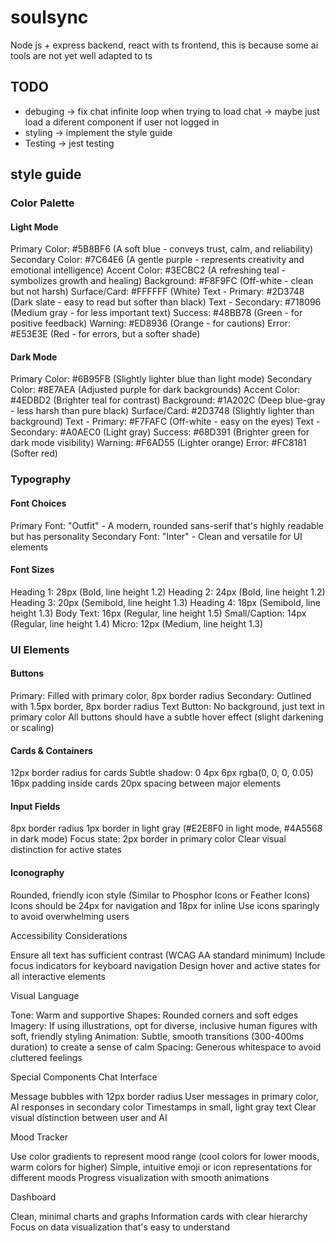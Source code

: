 # soulsync

Node js + express backend, react with ts frontend, this is because some ai tools are not yet well adapted to ts

## TODO

- debuging -> fix chat infinite loop when trying to load chat -> maybe just load a diferent component if user not logged in
- styling -> implement the style guide
- Testing -> jest testing

## style guide

### Color Palette
#### Light Mode

Primary Color: #5B8BF6 (A soft blue - conveys trust, calm, and reliability)
Secondary Color: #7C64E6 (A gentle purple - represents creativity and emotional intelligence)
Accent Color: #3ECBC2 (A refreshing teal - symbolizes growth and healing)
Background: #F8F9FC (Off-white - clean but not harsh)
Surface/Card: #FFFFFF (White)
Text - Primary: #2D3748 (Dark slate - easy to read but softer than black)
Text - Secondary: #718096 (Medium gray - for less important text)
Success: #48BB78 (Green - for positive feedback)
Warning: #ED8936 (Orange - for cautions)
Error: #E53E3E (Red - for errors, but a softer shade)

#### Dark Mode

Primary Color: #6B95FB (Slightly lighter blue than light mode)
Secondary Color: #8E7AEA (Adjusted purple for dark backgrounds)
Accent Color: #4EDBD2 (Brighter teal for contrast)
Background: #1A202C (Deep blue-gray - less harsh than pure black)
Surface/Card: #2D3748 (Slightly lighter than background)
Text - Primary: #F7FAFC (Off-white - easy on the eyes)
Text - Secondary: #A0AEC0 (Light gray)
Success: #68D391 (Brighter green for dark mode visibility)
Warning: #F6AD55 (Lighter orange)
Error: #FC8181 (Softer red)

### Typography
#### Font Choices

Primary Font: "Outfit" - A modern, rounded sans-serif that's highly readable but has personality
Secondary Font: "Inter" - Clean and versatile for UI elements

#### Font Sizes

Heading 1: 28px (Bold, line height 1.2)
Heading 2: 24px (Bold, line height 1.2)
Heading 3: 20px (Semibold, line height 1.3)
Heading 4: 18px (Semibold, line height 1.3)
Body Text: 16px (Regular, line height 1.5)
Small/Caption: 14px (Regular, line height 1.4)
Micro: 12px (Medium, line height 1.3)

### UI Elements
#### Buttons

Primary: Filled with primary color, 8px border radius
Secondary: Outlined with 1.5px border, 8px border radius
Text Button: No background, just text in primary color
All buttons should have a subtle hover effect (slight darkening or scaling)

#### Cards & Containers

12px border radius for cards
Subtle shadow: 0 4px 6px rgba(0, 0, 0, 0.05)
16px padding inside cards
20px spacing between major elements

#### Input Fields

8px border radius
1px border in light gray (#E2E8F0 in light mode, #4A5568 in dark mode)
Focus state: 2px border in primary color
Clear visual distinction for active states

#### Iconography

Rounded, friendly icon style (Similar to Phosphor Icons or Feather Icons)
Icons should be 24px for navigation and 18px for inline
Use icons sparingly to avoid overwhelming users

Accessibility Considerations

Ensure all text has sufficient contrast (WCAG AA standard minimum)
Include focus indicators for keyboard navigation
Design hover and active states for all interactive elements

Visual Language

Tone: Warm and supportive
Shapes: Rounded corners and soft edges
Imagery: If using illustrations, opt for diverse, inclusive human figures with soft, friendly styling
Animation: Subtle, smooth transitions (300-400ms duration) to create a sense of calm
Spacing: Generous whitespace to avoid cluttered feelings

Special Components
Chat Interface

Message bubbles with 12px border radius
User messages in primary color, AI responses in secondary color
Timestamps in small, light gray text
Clear visual distinction between user and AI

Mood Tracker

Use color gradients to represent mood range (cool colors for lower moods, warm colors for higher)
Simple, intuitive emoji or icon representations for different moods
Progress visualization with smooth animations

Dashboard

Clean, minimal charts and graphs
Information cards with clear hierarchy
Focus on data visualization that's easy to understand

